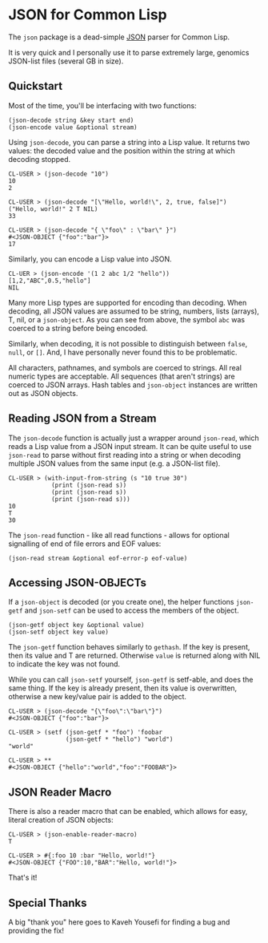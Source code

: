 # JSON for Common Lisp

The `json` package is a dead-simple [JSON](http://www.json.org) parser for Common Lisp.

It is very quick and I personally use it to parse extremely large, genomics JSON-list files (several GB in size).

## Quickstart

Most of the time, you'll be interfacing with two functions:

    (json-decode string &key start end)
    (json-encode value &optional stream)

Using `json-decode`, you can parse a string into a Lisp value. It returns two values: the decoded value and the position within the string at which decoding stopped.

    CL-USER > (json-decode "10")
    10
    2

    CL-USER > (json-decode "[\"Hello, world!\", 2, true, false]")
    ("Hello, world!" 2 T NIL)
    33

    CL-USER > (json-decode "{ \"foo\" : \"bar\" }")
    #<JSON-OBJECT {"foo":"bar"}>
    17

Similarly, you can encode a Lisp value into JSON.

    CL-UER > (json-encode '(1 2 abc 1/2 "hello"))
    [1,2,"ABC",0.5,"hello"]
    NIL

Many more Lisp types are supported for encoding than decoding. When decoding, all JSON values are assumed to be string, numbers, lists (arrays), T, nil, or a `json-object`. As you can see from above, the symbol `abc` was coerced to a string before being encoded.

Similarly, when decoding, it is not possible to distinguish between `false`, `null`, or `[]`. And, I have personally never found this to be problematic.

All characters, pathnames, and symbols are coerced to strings. All real numeric types are acceptable. All sequences (that aren't strings) are coerced to JSON arrays. Hash tables and `json-object` instances are written out as JSON objects.

## Reading JSON from a Stream

The `json-decode` function is actually just a wrapper around `json-read`, which reads a Lisp value from a JSON input stream. It can be quite useful to use `json-read` to parse without first reading into a string or when decoding multiple JSON values from the same input (e.g. a JSON-list file).

    CL-USER > (with-input-from-string (s "10 true 30")
                (print (json-read s))
                (print (json-read s))
                (print (json-read s)))
    10
    T
    30

The `json-read` function - like all read functions - allows for optional signalling of end of file errors and EOF values:

    (json-read stream &optional eof-error-p eof-value)

## Accessing JSON-OBJECTs

If a `json-object` is decoded (or you create one), the helper functions `json-getf` and `json-setf` can be used to access the members of the object.

    (json-getf object key &optional value)
    (json-setf object key value)

The `json-getf` function behaves similarly to `gethash`. If the key is present, then its value and T are returned. Otherwise `value` is returned along with NIL to indicate the key was not found.

While you can call `json-setf` yourself, `json-getf` is setf-able, and does the same thing. If the key is already present, then its value is overwritten, otherwise a new key/value pair is added to the object.

    CL-USER > (json-decode "{\"foo\":\"bar\"}")
    #<JSON-OBJECT {"foo":"bar"}>

    CL-USER > (setf (json-getf * "foo") 'foobar
                    (json-getf * "hello") "world")
    "world"

    CL-USER > **
    #<JSON-OBJECT {"hello":"world","foo":"FOOBAR"}>

## JSON Reader Macro

There is also a reader macro that can be enabled, which allows for easy, literal creation of JSON objects:

    CL-USER > (json-enable-reader-macro)
    T

    CL-USER > #{:foo 10 :bar "Hello, world!"}
    #<JSON-OBJECT {"FOO":10,"BAR":"Hello, world!"}>

That's it!

## Special Thanks

A big "thank you" here goes to Kaveh Yousefi for finding a bug and providing the fix!
